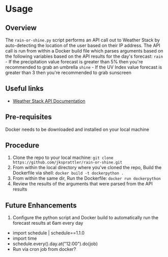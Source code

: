 # Usage

## Overview
The `rain-or-shine.py` script performs an API call out to Weather Stack by auto-detecting the location of the user based on their IP address. The API call is run from within a Docker build file which parses arguments based on the following variables based on the API results for the day's forecast:
`rain` - If the precipitation value forecast is greater than 5% then you're recommended to grab an umbrella
`shine` - If the UV Index value forecast is greater than 3 then you're recommended to grab sunscreen

## Useful links
- [Weather Stack API Documentation](https://weatherstack.com/documentation)

## Pre-requisites
Docker needs to be downloaded and installed on your local machine

## Procedure
1. Clone the repo to your local machine:
`git clone https://github.com/jksprattler/rain-or-shine.git`
2. From within the local directory where you've cloned the repo, Build the Dockerfile via shell:
`docker build -t dockerpython .`
3. From within the same dir, Run the Dockerfile:
`docker run dockerpython`
4. Review the results of the arguments that were parsed from the API results

## Future Enhancements
1. Configure the python script and Docker build to automatically run the forecast results at 6am every day
- import schedule | schedule==1.1.0
- import time
- schedule.every().day.at("12:00").do(job)
- Run via cron job from docker?
